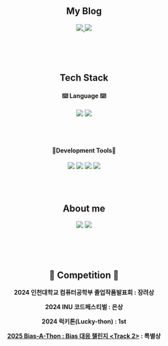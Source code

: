 <div align=center>

## My Blog

<span>
  <a href="https://giliit.tistory.com/">
    <img src="https://img.shields.io/badge/giliit-ff6600?style=for-the-badge&logo=Tistory&logoColor=white"/>
  </a>
</span>
<span>
  <a href="https://velog.io/@giliit">
    <img src="https://img.shields.io/badge/giliit-20C997?style=for-the-badge&logo=Velog&logoColor=white"/>
  </a>
</span>

<br/><br/><br/>

## Tech Stack

#### ⌨️ Language ⌨️
<span>
    <img src="https://img.shields.io/badge/PyTorch-EE4C2C?style=for-the-badge&logo=pytorch&logoColor=white"/>
  </a>
</span>
<span>
    <img src="https://img.shields.io/badge/python-3776AB?style=for-the-badge&logo=Python&logoColor=white"/>
  </a>
</span>

<br/><br/>

#### 🧰Development Tools🧰

<span>
    <img src="https://img.shields.io/badge/python-000000?style=for-the-badge&logo=PyCharm&logoColor=white"/>
</span>
<span>
    <img src="https://img.shields.io/badge/VSCode-007ACC?style=for-the-badge&logo=visualstudiocode&logoColor=white"/>
</span>
<span>
    <img src="https://img.shields.io/badge/Jupyter-F37626?style=for-the-badge&logo=Jupyter&logoColor=white"/>
</span>
<span>
    <img src="https://img.shields.io/badge/docker-2496ED?style=for-the-badge&logo=docker&logoColor=white"/>
</span>

<br/><br/>

## About me
<span>
    <img src="https://github-readme-stats.vercel.app/api/top-langs/?username=hwan9915&langs_count=10&layout=compact&theme=dracula" style="max-width:70%;" >
</span>

<span>
    <img src="http://mazassumnida.wtf/api/v2/generate_badge?boj=cubic0915" style="max-width:21%;" >
</span>

<br/><br/><br/>

## 🚩 Competition  🚩

**2024 인천대학교 컴퓨터공학부 졸업작품발표회 : 장려상**

**2024 INU 코드페스티벌 : 은상**

**2024 럭키톤(Lucky-thon) : 1st**

**[2025 Bias-A-Thon : Bias 대응 챌린지 <Track 2>](https://dacon.io/competitions/official/236487/overview/description) : 특별상**

</div>
